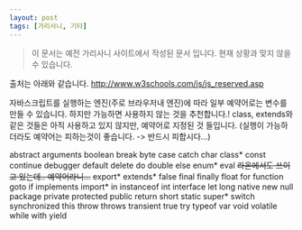 ```yaml
---
layout: post
tags: [가리사니, 기타]
---
```


> 이 문서는 예전 가리사니 사이트에서 작성된 문서 입니다.
현재 상황과 맞지 않을 수 있습니다.



출처는 아래와 같습니다.
http://www.w3schools.com/js/js_reserved.asp


자바스크립트를 실행하는 엔진(주로 브라우저내 엔진)에 따라 일부 예약어로는 변수를 만들 수 있습니다.
하지만 가능하면 사용하지 않는 것을 추천합니다.!
class, extends와 같은 것들은 아직 사용하고 있지 않지만, 예약어로 지정된 것 들입니다.
(실행이 가능하더라도 예약어는 피하는것이 좋습니다. -> 반드시 피합시다...)

abstract
arguments
boolean
break
byte
case
catch
char
class*
const
continue
debugger
default
delete
do
double
else
enum*
eval ~~라온에서도 쓰이고 있는데.. 예약어라니...~~
export*
extends*
false
final
finally
float
for
function
goto
if
implements
import*
in
instanceof
int
interface
let
long
native
new
null
package
private
protected
public
return
short
static
super*
switch
synchronized
this
throw
throws
transient
true
try
typeof
var
void
volatile
while
with
yield